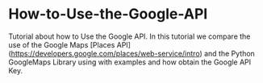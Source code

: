 # How-to-Use-the-Google-API
 Tutorial about how to Use the Google API. In this tutorial we compare the use of the Google Maps [Places API] (https://developers.google.com/places/web-service/intro) and the Python GoogleMaps Library using with examples and how obtain the Google API Key.
